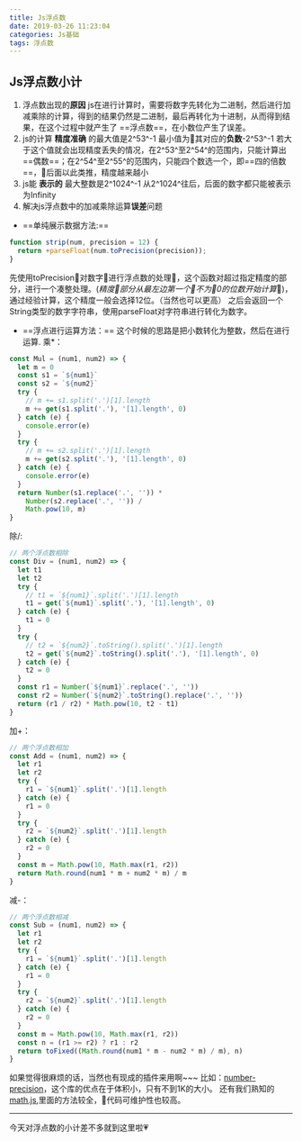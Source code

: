 ```yaml
---
title: Js浮点数
date: 2019-03-26 11:23:04
categories: Js基础
tags: 浮点数
---
```

## Js浮点数小计
1. 浮点数出现的**原因**
js在进行计算时，需要将数字先转化为二进制，然后进行加减乘除的计算，得到的结果仍然是二进制，最后再转化为十进制，从而得到结果，在这个过程中就产生了 ==浮点数==，在小数位产生了误差。
2. js的计算 **精度准确** 的最大值是2^53^-1
最小值为其对应的**负数**-2^53^-1
若大于这个值就会出现精度丢失的情况，在2^53^至2^54^的范围内，只能计算出==偶数==；在2^54^至2^55^的范围内，只能四个数选一个，即==四的倍数==，后面以此类推，精度越来越小
3. js能 **表示的** 最大整数是2^1024^-1
从2^1024^往后，后面的数字都只能被表示为Infinity
4. 解决js浮点数中的加减乘除运算**误差**问题
- ==单纯展示数据方法:==
```javascript
function strip(num, precision = 12) {
  return +parseFloat(num.toPrecision(precision));
}
```
先使用toPrecision对数字进行浮点数的处理，这个函数对超过指定精度的部分，进行一个凑整处理。(*精度部分从最左边第一个不为0的位数开始计算*)，通过经验计算，这个精度一般会选择12位。（当然也可以更高）
之后会返回一个String类型的数字字符串，使用parseFloat对字符串进行转化为数字。


- ==浮点进行运算方法：==
这个时候的思路是把小数转化为整数，然后在进行运算.
乘*：
```javascript
const Mul = (num1, num2) => {
  let m = 0
  const s1 = `${num1}`
  const s2 = `${num2}`
  try {
    // m += s1.split('.')[1].length
    m += get(s1.split('.'), '[1].length', 0)
  } catch (e) {
    console.error(e)
  }
  try {
    // m += s2.split('.')[1].length
    m += get(s2.split('.'), '[1].length', 0)
  } catch (e) {
    console.error(e)
  }
  return Number(s1.replace('.', '')) *
    Number(s2.replace('.', '')) /
    Math.pow(10, m)
}
```
除/:
```javascript
// 两个浮点数相除
const Div = (num1, num2) => {
  let t1
  let t2
  try {
    // t1 = `${num1}`.split('.')[1].length
    t1 = get(`${num1}`.split('.'), '[1].length', 0)
  } catch (e) {
    t1 = 0
  }
  try {
    // t2 = `${num2}`.toString().split('.')[1].length
    t2 = get(`${num2}`.toString().split('.'), '[1].length', 0)
  } catch (e) {
    t2 = 0
  }
  const r1 = Number(`${num1}`.replace('.', ''))
  const r2 = Number(`${num2}`.toString().replace('.', ''))
  return (r1 / r2) * Math.pow(10, t2 - t1)
}
```
加+：
```javascript
// 两个浮点数相加
const Add = (num1, num2) => {
  let r1
  let r2
  try {
    r1 = `${num1}`.split('.')[1].length
  } catch (e) {
    r1 = 0
  }
  try {
    r2 = `${num2}`.split('.')[1].length
  } catch (e) {
    r2 = 0
  }
  const m = Math.pow(10, Math.max(r1, r2))
  return Math.round(num1 * m + num2 * m) / m
}
```
减-：
```javascript
// 两个浮点数相减
const Sub = (num1, num2) => {
  let r1
  let r2
  try {
    r1 = `${num1}`.split('.')[1].length
  } catch (e) {
    r1 = 0
  }
  try {
    r2 = `${num2}`.split('.')[1].length
  } catch (e) {
    r2 = 0
  }
  const m = Math.pow(10, Math.max(r1, r2))
  const n = (r1 >= r2) ? r1 : r2
  return toFixed((Math.round(num1 * m - num2 * m) / m), n)
}
```

如果觉得很麻烦的话，当然也有现成的插件来用啊~~~
比如：[number-precision](https://github.com/nefe/number-precision)，这个库的优点在于体积小，只有不到1K的大小。
还有我们熟知的[math.js](https://mathjs.org/download.html),里面的方法较全，代码可维护性也较高。
*************************************

今天对浮点数的小计差不多就到这里啦💗
